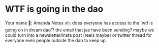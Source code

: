 # WTF is going in the dao

Your name 👤: Amanda
Notes ✍️: does everyone has access to the 'wtf is going on in dream dao'? the email that jae have been sending? maybe we could turn into a newsletter/insta post (reels maybe) or twitter thread for everyone even people outside the dao to keep up